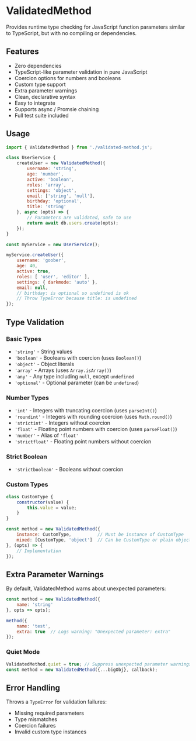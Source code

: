 # ValidatedMethod
Provides runtime type checking for JavaScript function parameters similar to TypeScript, but with no compiling or dependencies. 

## Features
- Zero dependencies
- TypeScript-like parameter validation in pure JavaScript
- Coercion options for numbers and booleans
- Custom type support
- Extra parameter warnings
- Clean, declarative syntax
- Easy to integrate
- Supports async / Promsie chaining
- Full test suite included

## Usage

```javascript
import { ValidatedMethod } from './validated-method.js';

class UserService {
    createUser = new ValidatedMethod({
        username: 'string',
        age: 'number',
        active: 'boolean',
        roles: 'array',
        settings: 'object',
        email: ['string', 'null'],
        birthday: 'optional',
        title: 'string'
    }, async (opts) => {
        // Parameters are validated, safe to use
        return await db.users.create(opts);
    });
}

const myService = new UserService();

myService.createUser({
    username: 'goober',
    age: 40,
    active: true,
    roles: [ 'user', 'editor' ],
    settings: { darkmode: 'auto' },
    email: null,
    // birthday: is optional so undefined is ok
    // Throw TypeError because title: is undefined
});

```

## Type Validation

### Basic Types
- `'string'` - String values
- `'boolean'` - Booleans with coercion (uses `Boolean()`)
- `'object'` - Object literals
- `'array'` - Arrays (uses `Array.isArray()`)
- `'any'` - Any type including `null`, except `undefined`
- `'optional'` - Optional parameter (can be `undefined`)

### Number Types
- `'int'` - Integers with truncating coercion (uses `parseInt()`)
- `'roundint'` - Integers with rounding coercion (uses `Math.round()`)
- `'strictint'` - Integers without coercion
- `'float'` - Floating point numbers with coercion (uses `parseFloat()`)
- `'number'` - Alias of `'float'`
- `'strictfloat'` - Floating point numbers without coercion

### Strict Boolean
- `'strictboolean'` - Booleans without coercion

### Custom Types
```javascript
class CustomType {
    constructor(value) {
        this.value = value;
    }
}

const method = new ValidatedMethod({
    instance: CustomType,          // Must be instance of CustomType
    mixed: [CustomType, 'object']  // Can be CustomType or plain object
}, (opts) => {
    // Implementation
});
```

## Extra Parameter Warnings

By default, ValidatedMethod warns about unexpected parameters:

```javascript
const method = new ValidatedMethod({
    name: 'string'
}, opts => opts);

method({
    name: 'test',
    extra: true  // Logs warning: "Unexpected parameter: extra"
});
```

### Quiet Mode
```javascript
ValidatedMethod.quiet = true; // Suppress unexpected parameter warnings
const method = new ValidatedMethod({...bigObj}, callback);
```

## Error Handling
Throws a `TypeError` for validation failures:

- Missing required parameters
- Type mismatches
- Coercion failures
- Invalid custom type instances

